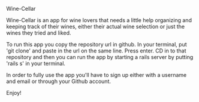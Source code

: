 Wine-Cellar

Wine-Cellar is an app for wine lovers that needs a little help organizing and keeping track of their wines, either their actual wine selection or just the wines they tried and liked.

To run this app you copy the repository url in github. In your terminal, put 'git clone' and paste in the url on the same line. Press enter. CD in to that repository and then you can run the app by starting a rails server by putting 'rails s' in your terminal.

In order to fully use the app you'll have to sign up either with a username and email or through your Github account.

Enjoy!
